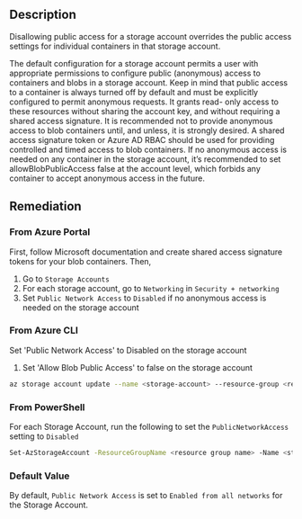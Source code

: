 ## Description

Disallowing public access for a storage account overrides the public access settings for individual containers in that storage account.

The default configuration for a storage account permits a user with appropriate permissions to configure public (anonymous) access to containers and blobs in a storage account. Keep in mind that public access to a container is always turned off by default and must be explicitly configured to permit anonymous requests. It grants read- only access to these resources without sharing the account key, and without requiring a shared access signature. It is recommended not to provide anonymous access to blob containers until, and unless, it is strongly desired. A shared access signature token or Azure AD RBAC should be used for providing controlled and timed access to blob containers. If no anonymous access is needed on any container in the storage account, it’s recommended to set allowBlobPublicAccess false at the account level, which forbids any container to accept anonymous access in the future.

## Remediation

### From Azure Portal

First, follow Microsoft documentation and create shared access signature tokens for your blob containers. Then,

1. Go to `Storage Accounts`
2. For each storage account, go to `Networking` in `Security + networking`
3. Set `Public Network Access` to `Disabled` if no anonymous access is needed on the storage account

### From Azure CLI

Set 'Public Network Access' to Disabled on the storage account

1. Set 'Allow Blob Public Access' to false on the storage account

```bash
az storage account update --name <storage-account> --resource-group <resource-group> --public-network-access Disabled
```

### From PowerShell

For each Storage Account, run the following to set the `PublicNetworkAccess` setting to `Disabled`

```bash
Set-AzStorageAccount -ResourceGroupName <resource group name> -Name <storage account name> -PublicNetworkAccess Disabled
```

### Default Value

By default, `Public Network Access` is set to `Enabled from all networks` for the Storage Account.
